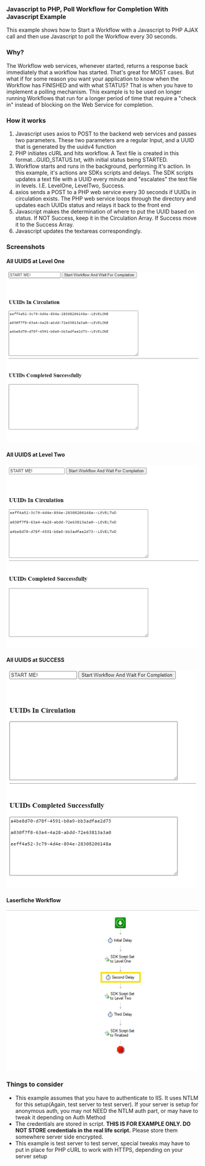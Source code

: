 ### Javascript to PHP, Poll Workflow for Completion With Javascript Example

This example shows how to Start a Workflow with a Javascript to PHP AJAX call and then use Javascript to poll the Workflow every 30 seconds.

### Why?

The Workflow web services, whenever started, returns a response back immediately that a workflow has started. That's great for MOST cases. But
what if for some reason you want your application to know when the Workflow has FINISHED and with what STATUS? That
is when you have to implement a polling mechanism. This example is to be used on longer running Workflows that run for a longer period of time
that require a "check in" instead of blocking on the Web Service for completion.

### How it works

1. Javascript uses axios to POST to the backend web services and passes two parameters. These two parameters are a regular Input, and a UUID that is generated by the uuidv4 function
2. PHP initiates cURL and hits workflow. A Text file is created in this format...GUID_STATUS.txt, with initial status being STARTED.
3. Workflow starts and runs in the background, performing it's action. In this example, it's actions are SDKs scripts and delays. The SDK scripts
updates a text file with a UUID every minute and "escalates" the text file in levels. I.E. LevelOne, LevelTwo, Success.
4. axios sends a POST to a PHP web service every 30 seconds if UUIDs in circulation exists. The PHP web service loops through the directory and updates each UUIDs status and relays it back to the front end
5. Javascript makes the determination of where to put the UUID based on status. If NOT Success, keep it in the Circulation Array. If Success
move it to the Success Array.
6. Javascript updates the textareas correspondingly.

### Screenshots

#### All UUIDS at Level One
![All UUIDS at Level One](https://github.com/CabarrusCo/Laserfiche-Workflow-Web-Services-API-Examples/blob/master/Javascript-To-PHP-POLL-WORKFLOW-Javascript/Screenshots/LEVELONE.PNG)

#### All UUIDS at Level Two
![All UUIDS at Level Two](https://github.com/CabarrusCo/Laserfiche-Workflow-Web-Services-API-Examples/blob/master/Javascript-To-PHP-POLL-WORKFLOW-Javascript/Screenshots/LevelTwo.PNG)

#### All UUIDS at SUCCESS

![All UUIDS at Success](https://github.com/CabarrusCo/Laserfiche-Workflow-Web-Services-API-Examples/blob/master/Javascript-To-PHP-POLL-WORKFLOW-Javascript/Screenshots/UUIDsCompletedSuccessfully.PNG)

#### Laserfiche Workflow

![Laserfiche Workflow](https://github.com/CabarrusCo/Laserfiche-Workflow-Web-Services-API-Examples/blob/master/Javascript-To-PHP-POLL-WORKFLOW-Javascript/Screenshots/Workflow.PNG)

### Things to consider

+ This example assumes that you have to authenticate to IIS. It uses NTLM for this setup(Again, test server to test server). If your server is setup for anonymous auth, you may not NEED the NTLM auth part, or may have to tweak it depending on Auth Method
+ The credentials are stored in script. **THIS IS FOR EXAMPLE ONLY. DO NOT STORE credentials in the real life script.** Please store them somewhere server side encrypted.
+ This example is test server to test server, special tweaks may have to put in place for PHP cURL to work with HTTPS, depending on your server setup
